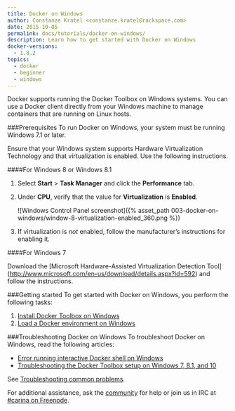 ```yaml
---
title: Docker on Windows
author: Constanze Kratel <constanze.kratel@rackspace.com>
date: 2015-10-05
permalink: docs/tutorials/docker-on-windows/
description: Learn how to get started with Docker on Windows
docker-versions:
  - 1.8.2
topics:
  - docker
  - beginner
  - windows
---
```


Docker supports running the Docker Toolbox on Windows systems. You can use a Docker client directly from your Windows machine to manage containers that are running on Linux hosts.

###Prerequisites
To run Docker on Windows, your system must be running Windows 7.1 or later.

Ensure that your Windows system supports Hardware Virtualization Technology and that virtualization is enabled. Use the following instructions.

####For Windows 8 or Windows 8.1

1. Select **Start** > **Task Manager** and click the **Performance** tab.

1. Under **CPU**, verify that the value for **Virtualization** is **Enabled**.   

    ![Windows Control Panel screenshot]({% asset_path 003-docker-on-windows/window-8-virtualization-enabled_360.png %})

1. If virtualization is *not* enabled, follow the manufacturer’s instructions for enabling it.

####For Windows 7

Download the [Microsoft Hardware-Assisted Virtualization Detection Tool] (http://www.microsoft.com/en-us/download/details.aspx?id=592) and follow the instructions.

###Getting started
To get started with Docker on Windows, you perform the following tasks:

1. [Install Docker Toolbox on Windows](/docs/tutorials/docker-install-windows/)
2. [Load a Docker environment on Windows](/docs/tutorials/load-docker-environment-on-windows/)

###Troubleshooting Docker on Windows
To troubleshoot Docker on Windows, read the following articles:

* [Error running interactive Docker shell on Windows](/docs/references/troubleshooting-cannot-enable-tty-mode-on-windows/)
* [Troubleshooting the Docker Toolbox setup on Windows 7, 8.1, and 10](/docs/tutorials/troubleshooting-windos-docker-vm-startup/)

See [Troubleshooting common problems](/docs/tutorials/troubleshooting/).

For additional assistance, ask the [community](https://community.getcarina.com/) for help or join us in IRC at [#carina on Freenode](http://webchat.freenode.net/?channels=carina).
